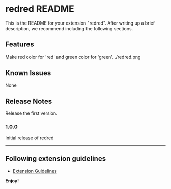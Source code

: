 # redred README

This is the README for your extension "redred". After writing up a brief description, we recommend including the following sections.

## Features
Make red color for 'red' and green color for 'green'.
./redred.png



## Known Issues

None

## Release Notes

Release the first version.

### 1.0.0

Initial release of redred

-----------------------------------------------------------------------------------------------------------
## Following extension guidelines

* [Extension Guidelines](https://github.com/GYemperor/redred.git)

**Enjoy!**
